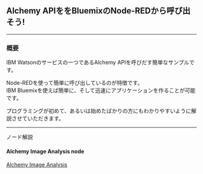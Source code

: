 ## Alchemy APIををBluemixのNode-REDから呼び出そう!
***
### 概要

IBM Watsonのサービスの一つであるAlchemy APIを呼びだす簡単なサンプルです。

Node-REDを使って簡単に呼び出しているのが特徴です。   
IBM Bluemixを使えば簡単に、そして迅速にアプリケーションを作ることが可能です。  

プログラミングが初めて、あるいは始めたばかりの方にもわかりやすいように解説させていただきます。

***
ノード解説
#### Alchemy Image Analysis node

[Alchemy Image Analysis](images/Node-RED___mz-nodered-z002_eu-gb_mybluemix_net.png)
